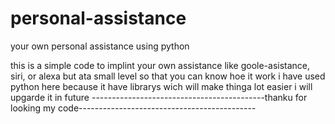 # personal-assistance
your own personal assistance using python
 
 this is a simple code to implint your own assistance like goole-asistance, siri, or alexa but ata small level 
 so that you can know hoe it work
 i have used python here because it have librarys wich will make thinga lot easier
 i will upgarde it in future
 -------------------------------------------thanku for looking my code--------------------------------------------
